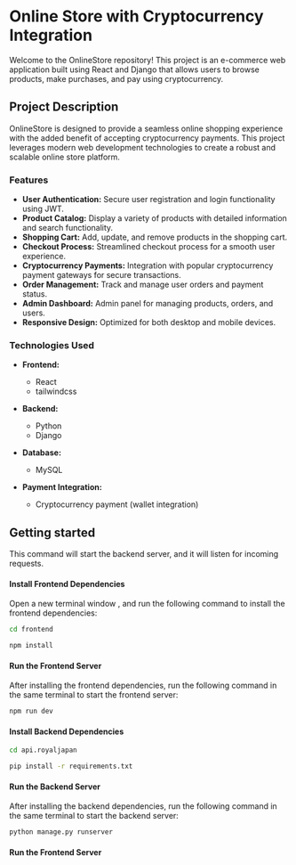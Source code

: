 # Online Store with Cryptocurrency Integration

Welcome to the OnlineStore repository! This project is an e-commerce web application built using React and Django that allows users to browse products, make purchases, and pay using cryptocurrency.

## Project Description

OnlineStore is designed to provide a seamless online shopping experience with the added benefit of accepting cryptocurrency payments. This project leverages modern web development technologies to create a robust and scalable online store platform.

### Features

- **User Authentication:** Secure user registration and login functionality using JWT.
- **Product Catalog:** Display a variety of products with detailed information and search functionality.
- **Shopping Cart:** Add, update, and remove products in the shopping cart.
- **Checkout Process:** Streamlined checkout process for a smooth user experience.
- **Cryptocurrency Payments:** Integration with popular cryptocurrency payment gateways for secure transactions.
- **Order Management:** Track and manage user orders and payment status.
- **Admin Dashboard:** Admin panel for managing products, orders, and users.
- **Responsive Design:** Optimized for both desktop and mobile devices.

### Technologies Used

- **Frontend:**
  - React
  - tailwindcss

- **Backend:**
  - Python
  - Django

- **Database:**
  - MySQL

- **Payment Integration:**
  - Cryptocurrency payment (wallet integration)



## Getting started



This command will start the backend server, and it will listen for incoming requests.

####  Install Frontend Dependencies

Open a new terminal window , and run the following command to install the frontend dependencies:

```bash
cd frontend
```

```bash
npm install
```

####  Run the Frontend Server

After installing the frontend dependencies, run the following command in the same terminal to start the frontend server:

```bash
npm run dev
```

####  Install Backend Dependencies
```bash
cd api.royaljapan
```

```bash
pip install -r requirements.txt
```

####  Run the Backend Server

After installing the backend dependencies, run the following command in the same terminal to start the backend server:

```bash
python manage.py runserver
```
####  Run the Frontend Server
